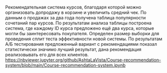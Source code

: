 Рекомендательная система курсов, благодаря которой можно организовать допродажу в корзине и увеличить средний чек.
По данным о продажах за два года получена таблица популярности сочетаний пар курсов. По результатам анализа таблицы построена система, где каждому ID курса предложено ещё два курса, которые могли бы заинтересовать покупателя. Определен размер выборки для проведения сплит теста эффективности новой системы.  По результатам А/Б тестирования предложенный вариант с рекомендациями показал статистически значимо лучший результат, дана рекомендация реализовывать его для всех клиентов.
https://nbviewer.jupyter.org/github/AshtaLaVista/Course-recommendation-system/blob/main/Course-recommendation-system.ipynb
